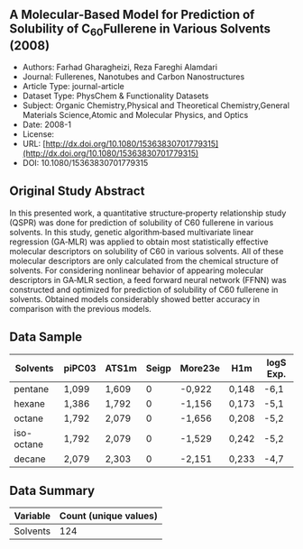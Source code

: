 <script type='text/javascript' src='https://d1bxh8uas1mnw7.cloudfront.net/assets/embed.js'></script>

<div style="float: right; width: 200px" class='altmetric-embed' data-badge-type='donut' data-condensed='true' data-badge-details='right' data-doi="10.1080/15363830701779315"></div>

## A Molecular-Based Model for Prediction of Solubility of C<sub>60</sub>Fullerene in Various Solvents (2008)
<script type="application/ld+json">
	{	
		"@context": {
			"bs": "https://bioschemas.org/",
			"schema": "https://schema.org/",
			"citation": "schema:citation",
			"name": "schema:name",
			"url": "schema:url",
			"variableMeasured": "schema:variableMeasured"
		},
		"@type": "schema:Dataset",
		"name": "A Molecular‐Based Model for Prediction of Solubility of C<sub>60</sub>Fullerene in Various Solvents",
		"url": "http://dx.doi.org/10.1080/15363830701779315",
		"citation": "https://doi.org/10.1080/15363830701779315",
		"@id": "10.1080/15363830701779315",
		"http://purl.org/dc/terms/conformsTo": { "@type": "schema:CreativeWork", "@id": "https://bioschemas.org/profiles/Dataset/1.0-RELEASE" },
		"schema:license": "",
		"schema:creator": [
		  {
			"@type": "schema:Organization",
			"name": "RiskGONE"
		  }
		],
		"schema:datePublished": "2008-1"
	}
</script>

* Authors: Farhad Gharagheizi, Reza Fareghi Alamdari
* Journal: Fullerenes, Nanotubes and Carbon Nanostructures
* Article Type: journal-article
* Dataset Type: PhysChem & Functionality Datasets
* Subject: Organic Chemistry,Physical and Theoretical Chemistry,General Materials Science,Atomic and Molecular Physics, and Optics
* Date: 2008-1
* License: []()
* URL: [http://dx.doi.org/10.1080/15363830701779315](http://dx.doi.org/10.1080/15363830701779315)
* DOI: 10.1080/15363830701779315



## Original Study Abstract

In this presented work, a quantitative structure‐property relationship study (QSPR) was done for prediction of solubility of C60 fullerene in various solvents. In this study, genetic algorithm‐based multivariate linear regression (GA‐MLR) was applied to obtain most statistically effective molecular descriptors on solubility of C60 in various solvents. All of these molecular descriptors are only calculated from the chemical structure of solvents. For considering nonlinear behavior of appearing molecular descriptors in GA‐MLR section, a feed forward neural network (FFNN) was constructed and optimized for prediction of solubility of C60 fullerene in solvents. Obtained models considerably showed better accuracy in comparison with the previous models.


## Data Sample

|Solvents|piPC03|ATS1m|Seigp|More23e|H1m  |logS Exp.|
|--------|------|-----|-----|-------|-----|---------|
|pentane |1,099 |1,609|0    |-0,922 |0,148|-6,1     |
|hexane  |1,386 |1,792|0    |-1,156 |0,173|-5,1     |
|octane  |1,792 |2,079|0    |-1,656 |0,208|-5,2     |
|iso-octane|1,792 |2,079|0    |-1,529 |0,242|-5,2     |
|decane  |2,079 |2,303|0    |-2,151 |0,233|-4,7     |


## Data Summary

| **Variable**                    | **Count (unique values)** |
| ------------------------------- | ------------------------- |
|Solvents|124 |
